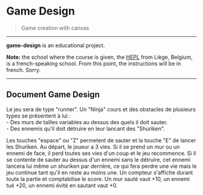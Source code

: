 # Game Design

> Game creation with canvas

* * *

**game-design** is an educational project.

**Note:** the school where the course is given, the [HEPL](http://www.provincedeliege.be/hauteecole) from Liège, Belgium, is a french-speaking school. From this point, the instructions will be in french. Sorry.

* * *

## Document Game Design

Le jeu sera de type "runner".
Un "Ninja" cours et des obstacles de plusieurs types se présentent à lui :
</br> - Des murs de tailles variables au dessus des quels il doit sauter.
</br> - Des ennemis qu'il doit détruire en leur lancant des "Shuriken".

Les touches "espace" ou "Z" permetent de sauter et la touche "E" de lancer les Shuriken.
Au départ, le joueur a 3 vies. Si il se prend un mur ou un ennemi de face, il perd toutes ses vies d'un coup et le jeu recommence. Si il se contente de sauter au dessus d'un ennemi sans le détruire, cet ennemi lancera lui même un shuriken par derrière, ce qui fera perdre une vie mais le jeu continue tant qu'il en reste au moins une.
Un compteur s'affiche durant toute la partie et comptabilise le score. Un mur sauté vaut +10, un ennemi tué +20, un ennemi évité en sautant vaut +0.
